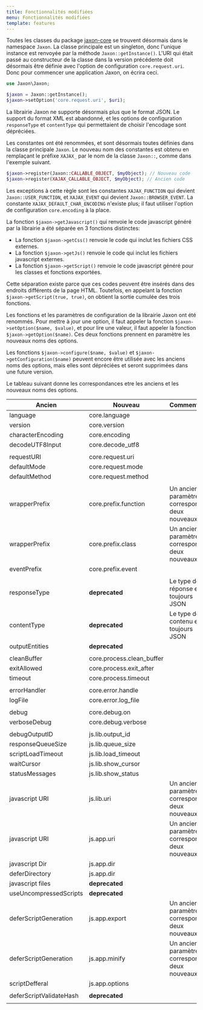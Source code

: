 ```yaml
---
title: Fonctionnalités modifiées
menu: Fonctionnalités modifiées
template: features
---
```


Toutes les classes du package [jaxon-core](https://github.com/jaxon-php/jaxon-core) se trouvent désormais dans le namespace `Jaxon`. La classe principale est un singleton, donc l'unique instance est renvoyée par la méthode `Jaxon::getInstance()`. L'URI qui était passé au constructeur de la classe dans la version précédente doit désormais être définie avec l'option de configuration `core.request.uri`. Donc pour commencer une application Jaxon, on écrira ceci.
```php
use Jaxon\Jaxon;

$jaxon = Jaxon::getInstance();
$jaxon->setOption('core.request.uri', $uri);
```

La librairie Jaxon ne supporte désormais plus que le format JSON. Le support du format XML est abandonné, et les options de configuration `responseType` et `contentType` qui permettaient de choisir l'encodage sont dépréciées.

Les constantes ont été renommées, et sont désormais toutes définies dans la classe principale `Jaxon`. Le nouveau nom des constantes est obtenu en remplaçant le préfixe `XAJAX_` par le nom de la classe `Jaxon::`, comme dans l'exemple suivant.
```php
$jaxon->register(Jaxon::CALLABLE_OBJECT, $myObject); // Nouveau code
$jaxon->register(XAJAX_CALLABLE_OBJECT, $myObject); // Ancien code
```
Les exceptions à cette règle sont les constantes `XAJAX_FUNCTION` qui devient `Jaxon::USER_FUNCTION`, et  `XAJAX_EVENT` qui devient `Jaxon::BROWSER_EVENT`.
La constante `XAJAX_DEFAULT_CHAR_ENCODING` n'existe plus; il faut utiliser l'option de configuration `core.encoding` à la place.

La fonction `$jaxon->getJavascript()` qui renvoie le code javascript généré par la librairie a été séparée en 3 fonctions distinctes:

* La fonction `$jaxon->getCss()` renvoie le code qui inclut les fichiers CSS externes.
* La fonction `$jaxon->getJs()` renvoie le code qui inclut les fichiers javascript externes.
* La fonction `$jaxon->getScript()` renvoie le code javascript généré pour les classes et fonctions exportées.

Cette séparation existe parce que ces codes peuvent être insérés dans des endroits différents de la page HTML.
Toutefois, en appelant la fonction `$jaxon->getScript(true, true)`, on obtient la sortie cumulée des trois fonctions.

Les fonctions et les paramètres de configuration de la librairie Jaxon ont été renommés. Pour mettre à jour une option, il faut appeler la fonction `$jaxon->setOption($name, $value)`, et pour lire une valeur, il faut appeler la fonction `$jaxon->getOption($name)`. Ces deux fonctions prennent en paramètre les nouveaux noms des options.

Les fonctions `$jaxon->configure($name, $value)` et `$jaxon->getConfiguration($name)` peuvent encore être utilisée avec les anciens noms des options, mais elles sont dépréciées et seront supprimées dans une future version.

Le tableau suivant donne les correspondances etre les anciens et les nouveaux noms des options.

| Ancien | Nouveau | Commentaire |
|--------|---------|-------------|
| language                     | core.language              | |
| version                      | core.version               | |
| characterEncoding            | core.encoding              | |
| decodeUTF8Input              | core.decode_utf8           | |
| | | |
| requestURI                   | core.request.uri           | |
| defaultMode                  | core.request.mode          | |
| defaultMethod                | core.request.method        | |
| | | |
| wrapperPrefix                | core.prefix.function       | Un ancien paramètre correspond à deux nouveaux |
| wrapperPrefix                | core.prefix.class          | Un ancien paramètre correspond à deux nouveaux |
| eventPrefix                  | core.prefix.event          | |
| | | |
| responseType                 | **deprecated**             | Le type de réponse est toujours JSON |
| contentType                  | **deprecated**             | Le type de contenu est toujours JSON |
| outputEntities               | **deprecated**             | |
| | | |
| cleanBuffer                  | core.process.clean_buffer  | |
| exitAllowed                  | core.process.exit_after    | |
| timeout                      | core.process.timeout       | |
| | | |
| errorHandler                 | core.error.handle          | |
| logFile                      | core.error.log_file        | |
| | | |
| debug                        | core.debug.on            | |
| verboseDebug                 | core.debug.verbose       | |
| | | |
| debugOutputID                | js.lib.output_id         | |
| responseQueueSize            | js.lib.queue_size        | |
| scriptLoadTimeout            | js.lib.load_timeout      | |
| waitCursor                   | js.lib.show_cursor       | |
| statusMessages               | js.lib.show_status       | |
| javascript URI               | js.lib.uri               | Un ancien paramètre correspond à deux nouveaux |
| javascript URI               | js.app.uri               | Un ancien paramètre correspond à deux nouveaux |
| javascript Dir               | js.app.dir               | |
| deferDirectory               | js.app.dir               | |
| javascript files             | **deprecated**           | |
| useUncompressedScripts       | **deprecated**           | |
| deferScriptGeneration        | js.app.export            | Un ancien paramètre correspond à deux nouveaux |
| deferScriptGeneration        | js.app.minify            | Un ancien paramètre correspond à deux nouveaux |
| scriptDefferal               | js.app.options           | |
| | | |
| deferScriptValidateHash      | **deprecated**           | |
| | | |
